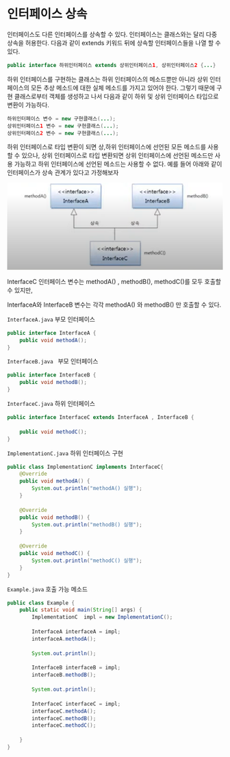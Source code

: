 # 인터페이스 상속

인터페이스도 다른 인터페이스를 상속할 수 있다. 인터페이스는 클래스와는 달리 다중 상속을 허용한다.
다음과 같이 extends 키워드 뒤에 상속할 인터페이스들을 나열 할 수 있다.

```java
public interface 하위인터페이스 extends 상위인터페이스1, 상위인터페이스2 {...}
```

하위 인터페이스를 구현하는 클래스는 하위 인터페이스의 메소드뿐만 아니라 상위 인터페이스의 모든
추상 메소드에 대한 실체 메소드를 가지고 있어야 한다. 그렇기 때문에 구현 클래스로부터 객체를 생성하고
나서 다음과 같이 하위 및 상위 인터페이스 타입으로 변환이 가능하다.

```java
하위인터페이스 변수 = new 구현클래스(...);
상위인터페이스1 변수 = new 구현클래스(...);
상위인터페이스2 변수 = new 구현클래스(...);
```

하위 인터페이스로 타입 변환이 되면 상,하위 인터페이스에 선언된 모든 메소드를 사용할 수 있으나,
상위 인터페이스로 타입 변환되면 상위 인터페이스에 선언된 메소드만 사용 가능하고 하위 인터페이스에
선언된 메소드는 사용할 수 없다. 예를 들어 아래와 같이 인터페이스가 상속 관계가 있다고 가정해보자

![img.png](img.png)

InterfaceC 인터페이스 변수는 methodA() , methodB(), methodC()를 모두 호출할 수 있지만,

InterfaceA와 InterfaceB 변수는 각각 methodA() 와 methodB() 만 호출할 수 있다.

`InterfaceA.java` 부모 인터페이스

```java
public interface InterfaceA {
    public void methodA();
}

```

`InterfaceB.java `  부모 인터페이스

```java
public interface InterfaceB {
    public void methodB();
}

```

`InterfaceC.java` 하위 인터페이스

```java
public interface InterfaceC extends InterfaceA , InterfaceB {

    public void methodC();
}

```

`ImplementationC.java` 하위 인터페이스 구현

```java
public class ImplementationC implements InterfaceC{
    @Override
    public void methodA() {
        System.out.println("methodA() 실행");
    }

    @Override
    public void methodB() {
        System.out.println("methodB() 실행");
    }

    @Override
    public void methodC() {
        System.out.println("methodC() 실행");
    }
}

```

`Example.java` 호출 가능 메소드

```java
public class Example {
    public static void main(String[] args) {
        ImplementationC  impl = new ImplementationC();

        InterfaceA interfaceA = impl;
        interfaceA.methodA();      

        System.out.println();         

        InterfaceB interfaceB = impl;
        interfaceB.methodB();

        System.out.println();

        InterfaceC interfaceC = impl;
        interfaceC.methodA();
        interfaceC.methodB();
        interfaceC.methodC();

    }
}

```